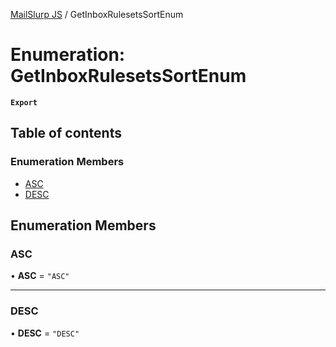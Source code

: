 [MailSlurp JS](../README.md) / GetInboxRulesetsSortEnum

# Enumeration: GetInboxRulesetsSortEnum

**`Export`**

## Table of contents

### Enumeration Members

- [ASC](GetInboxRulesetsSortEnum.md#asc)
- [DESC](GetInboxRulesetsSortEnum.md#desc)

## Enumeration Members

### ASC

• **ASC** = ``"ASC"``

___

### DESC

• **DESC** = ``"DESC"``
